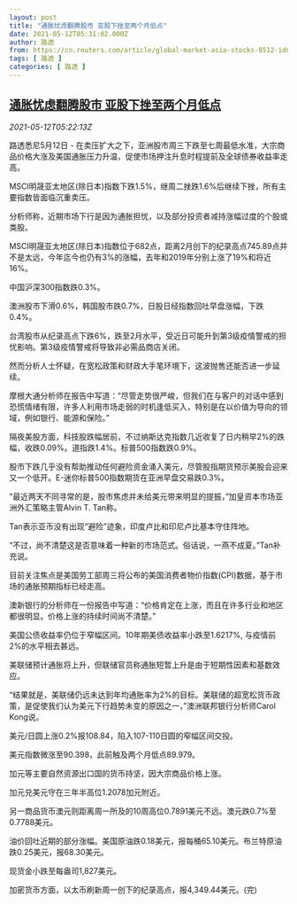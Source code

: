 ```yaml
---
layout: post
title: "通胀忧虑翻腾股市 亚股下挫至两个月低点"
date: 2021-05-12T05:31:02.000Z
author: 路透
from: https://cn.reuters.com/article/global-market-asia-stocks-0512-idCNKBS2CT0FP
tags: [ 路透 ]
categories: [ 路透 ]
---
```

<!--1620797462000-->
[通胀忧虑翻腾股市 亚股下挫至两个月低点](https://cn.reuters.com/article/global-market-asia-stocks-0512-idCNKBS2CT0FP)
------

<div>
<div><i>2021-05-12T05:22:13Z</i></div><p>路透悉尼5月12日 - 在卖压扩大之下，亚洲股市周三下跌至七周最低水准，大宗商品价格大涨及美国通胀压力升温，促使市场押注升息时程提前及全球债券收益率走高。</p><p>MSCI明晟亚太地区(除日本)指数下跌1.5%，继周二挫跌1.6%后继续下挫，所有主要指数皆面临沉重卖压。</p><p>分析师称，近期市场下行是因为通胀担忧，以及部分投资者减持涨幅过度的个股或类股。</p><p>MSCI明晟亚太地区(除日本)指数位于682点，距离2月创下的纪录高点745.89点并不是太远，今年迄今也仍有3%的涨幅，去年和2019年分别上涨了19%和将近16%。</p><p>中国沪深300指数跌0.3%。</p><p>澳洲股市下滑0.6%，韩国股市跌0.7%，日股日经指数回吐早盘涨幅，下跌0.4%。</p><p>台湾股市从纪录高点下跌6%，跌至2月水平，受近日可能升到第3级疫情警戒的担忧影响。第3级疫情警戒将导致非必需品商店关闭。</p><p>然而分析人士怀疑，在宽松政策和财政大手笔环境下，这波抛售还能否进一步延续。</p><p>摩根大通分析师在报告中写道：“尽管走势很严峻，但我们在与客户的对话中感到恐慌情绪有限，许多人利用市场走弱的时机逢低买入，特别是在以价值为导向的领域，例如银行、能源和保险。”</p><p>隔夜美股方面，科技股跌幅居前，不过纳斯达克指数几近收复了日内稍早2%的跌幅，收跌0.09%。道指跌1.4%。标普500指数跌0.9%。</p><p>股市下跌几乎没有帮助推动任何避险资金涌入美元，尽管股指期货预示美股会迎来又一个低开。E-迷你标普500指数期货在亚洲早盘交易跌0.3%。</p><p>“最近两天不同寻常的是，股市焦虑并未给美元带来明显的提振，”加皇资本市场亚洲外汇策略主管Alvin T. Tan称。</p><p>Tan表示亚币没有出现“避险”迹象，印度卢比和印尼卢比基本守住阵地。</p><p>“不过，尚不清楚这是否意味着一种新的市场范式。俗话说，一燕不成夏。”Tan补充说。</p><p>目前关注焦点是美国劳工部周三将公布的美国消费者物价指数(CPI)数据，基于市场的通胀预期指标已经走高。</p><p>澳新银行的分析师在一份报告中写道：“价格肯定在上涨，而且在许多行业和地区都很明显。价格上涨的持续时间尚不清楚。”</p><p>美国公债收益率仍位于窄幅区间。10年期美债收益率小跌至1.6217%, 与疫情前2%的水平相去甚远。</p><p>美联储预计通胀将上升，但联储官员称通胀短暂上升是由于短期性因素和基数效应。</p><p>“结果就是，美联储仍远未达到年均通胀率为2%的目标。美联储的超宽松货币政策，是促使我们认为美元下行趋势未变的原因之一，”澳洲联邦银行分析师Carol Kong说。</p><p>美元/日圆上涨0.2%报108.84，陷入107-110日圆的窄幅区间交投。</p><p>美元指数微涨至90.398，此前触及两个月低点89.979。</p><p>加元等主要自然资源出口国的货币持坚，因大宗商品价格上涨。</p><p>加元兑美元守在三年半高位1.2078加元附近。</p><p>另一商品货币澳元则距离周一所及的10周高位0.7891美元不远。澳元跌0.7%至0.7788美元。</p><p>油价回吐近期的部分涨幅。美国原油跌0.18美元，报每桶65.10美元。布兰特原油跌0.25美元，报68.30美元。</p><p>现货金小跌至每盎司1,827美元。</p><p>加密货币方面，以太币刷新周一创下的纪录高点，报4,349.44美元。(完)</p>
</div>
